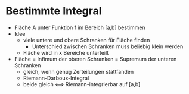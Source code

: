 # Bestimmte Integral
+ Fläche A unter Funktion f im Bereich \[a,b] bestimmen
+ Idee
	+ viele untere und obere Schranken für Fläche finden
		+ Unterschied zwischen Schranken muss beliebig klein werden
	+ Fläche wird in x Bereiche unterteilt
+ Fläche = Infimum der oberen Schranken = Supremum der unteren Schranken
	+ gleich, wenn genug Zerteilungen stattfanden
	+ Riemann-Darboux-Integral
	+ beide gleich <==> Riemann-integrierbar auf \[a,b]